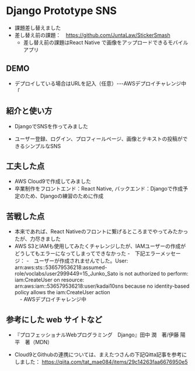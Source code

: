 # Django Prototype SNS

 - 課題差し替えました
 - 差し替え前の課題：　https://github.com/JuntaLaw/StickerSmash
    - 差し替え前の課題はReact Native で画像をアップロードできるモバイルアプリ

## DEMO

  - デプロイしている場合はURLを記入（任意）---AWSデプロイチャレンジ中「

## 紹介と使い方

  - DjangoでSNSを作ってみました

  - ユーザー登録、ログイン、プロフィールページ、画像とテキストの投稿ができるシンプルなSNS

## 工夫した点

  - AWS Cloud9で作成してみました
  - 卒業制作をフロントエンド：React Native, バックエンド：Djangoで作成予定のため、Djangoの練習のために作成

## 苦戦した点

  - 本来であれば、React Nativeのフロントに繋げるところまでやってみたかったが、力尽きました
  - AWS S3とIAMも使用してみたくチャレンジしたが、IAMユーザーの作成がどうしてもエラーになってしまってできなかった
    -　下記エラーメッセージ：
        -　ユーザーが作成されませんでした。User: arn:aws:sts::536579536218:assumed-role/voclabs/user2999449=15_Junko_Sato is not authorized to perform: iam:CreateUser on resource: arn:aws:iam::536579536218:user/kadai10sns because no identity-based policy allows the iam:CreateUser action   
　- AWSデプロイチャレンジ中

## 参考にした web サイトなど

  - 『プロフェッショナルWebプログラミング　Django』田中 潤　著/伊藤 陽平　著（MDN）
  
  - Cloud9とGithubの連携については、まえたつさんの下記Qitta記事を参考にしました：
   https://qiita.com/tat_mae084/items/29c14263faa6676950e5



